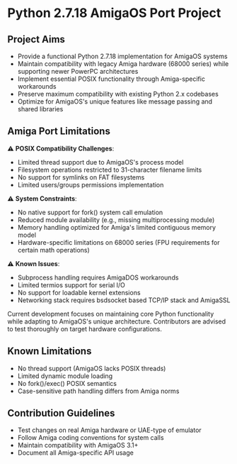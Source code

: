# Python 2.7.18 AmigaOS Port Project

## Project Aims
- Provide a functional Python 2.7.18 implementation for AmigaOS systems
- Maintain compatibility with legacy Amiga hardware (68000 series) while supporting newer PowerPC architectures
- Implement essential POSIX functionality through Amiga-specific workarounds
- Preserve maximum compatibility with existing Python 2.x codebases
- Optimize for AmigaOS's unique features like message passing and shared libraries

## Amiga Port Limitations
⚠️ **POSIX Compatibility Challenges**:
- Limited thread support due to AmigaOS's process model
- Filesystem operations restricted to 31-character filename limits
- No support for symlinks on FAT filesystems
- Limited users/groups permissions implementation

⚠️ **System Constraints**:
- No native support for fork() system call emulation
- Reduced module availability (e.g., missing multiprocessing module)
- Memory handling optimized for Amiga's limited contiguous memory model
- Hardware-specific limitations on 68000 series (FPU requirements for certain math operations)

⚠️ **Known Issues**:
- Subprocess handling requires AmigaDOS workarounds
- Limited termios support for serial I/O
- No support for loadable kernel extensions
- Networking stack requires bsdsocket based TCP/IP stack and AmigaSSL

Current development focuses on maintaining core Python functionality while adapting to AmigaOS's unique architecture. Contributors are advised to test thoroughly on target hardware configurations.

## Known Limitations
- No thread support (AmigaOS lacks POSIX threads)
- Limited dynamic module loading
- No fork()/exec() POSIX semantics
- Case-sensitive path handling differs from Amiga norms

## Contribution Guidelines
- Test changes on real Amiga hardware or UAE-type of emulator
- Follow Amiga coding conventions for system calls
- Maintain compatibility with AmigaOS 3.1+
- Document all Amiga-specific API usage